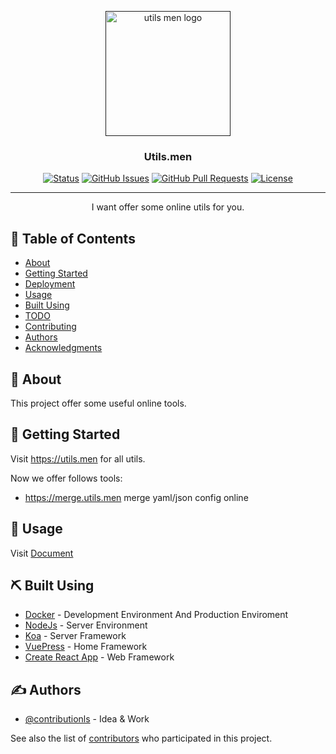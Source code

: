 <p align="center">
  <a href="" rel="noopener">
 <img width=200px height=200px src="https://i.imgur.com/ILSznTZ.png" alt="utils men logo"></a>
</p>

<h3 align="center">Utils.men</h3>

<div align="center">

[![Status](https://img.shields.io/badge/status-active-success.svg)]()
[![GitHub Issues](https://img.shields.io/github/issues/contributionls/utils.svg)](https://github.com/contributionls/utils/issues)
[![GitHub Pull Requests](https://img.shields.io/github/issues-pr/contributionls/utils.svg)](https://github.com/contributionls/utils/pulls)
[![License](https://img.shields.io/badge/license-MIT-blue.svg)](/LICENSE)

</div>

---

<p align="center"> I want offer some online utils for you.
    <br> 
</p>

## 📝 Table of Contents

- [About](#about)
- [Getting Started](#getting_started)
- [Deployment](#deployment)
- [Usage](#usage)
- [Built Using](#built_using)
- [TODO](TODO.md)
- [Contributing](CONTRIBUTING.md)
- [Authors](#authors)
- [Acknowledgments](#acknowledgement)

## 🧐 About <a name = "about"></a>

This project offer some useful online tools.

## 🏁 Getting Started <a name = "getting_started"></a>

Visit <https://utils.men> for all utils.

Now we offer follows tools:

- <https://merge.utils.men> merge yaml/json config online

## 🎈 Usage <a name="usage"></a>

Visit [Document](https://utils.men)

## ⛏️ Built Using <a name = "built_using"></a>

- [Docker](https://www.docker.com/) - Development Environment And Production Enviroment
- [NodeJs](https://nodejs.org/en/) - Server Environment
- [Koa](https://koajs.com/) - Server Framework
- [VuePress](https://vuepress.vuejs.org) - Home Framework
- [Create React App](https://github.com/facebook/create-react-app) - Web Framework

## ✍️ Authors <a name = "authors"></a>

- [@contributionls](https://github.com/contributionls) - Idea & Work

See also the list of [contributors](https://github.com/contributionls/utils/contributors) who participated in this project.
